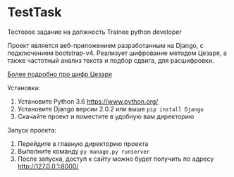 # TestTask
Тестовое задание на должность Trainee python developer

Проект является веб-приложением разработанным на Django, с подключением bootstrap-v4.
Реализует шифрование методом Цезаря, а также частотный анализ текста и подбор сдвига, для расшифровки.

[Более подробно про шифр Цезаря](https://ru.wikipedia.org/wiki/%D0%A8%D0%B8%D1%84%D1%80_%D0%A6%D0%B5%D0%B7%D0%B0%D1%80%D1%8F)

Установка:
1. Установите Python 3.6 https://www.python.org/
2. Установите Django версии 2.0.2 или выше
```pip install Django```
3. Скачайте проект и поместите в удобную вам директорию

Запуск проекта:
1. Перейдите в главную директорию проекта
2. Выполните команду 
```py manage.py runserver```
3. После запуска, доступ к сайту можно будет получить по адресу http://127.0.0.1:8000/
